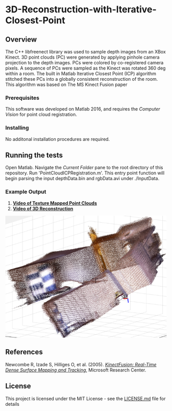 # 3D-Reconstruction-with-Iterative-Closest-Point

## Overview
The C++ libfreenect library was used to sample depth images from an XBox Kinect. 3D point clouds
(PC) were generated by applying pinhole camera projection to the depth images. PCs were colored by
co-registered camera pixels. A sequence of PCs were sampled as the Kinect was rotated 360
deg within a room. The built in Matlab Iterative Closest Point (ICP) algorithm stitched these PCs into a
globally consistent reconstruction of the room. This algorithm was based on The MS Kinect Fusion paper

### Prerequisites

This software was developed on Matlab 2016, and requires the *Computer Vision* for point cloud registration.

### Installing
No additonal installation procedures are required.

## Running the tests

Open Matlab. 
Navigate the *Current Folder* pane to the root directory of this repository. 
Run 'PointCloudICPRegistration.m'.
This entry point function will begin parsing the input depthData.bin and rgbData.avi under ./InputData.

### Example Output

1. [**Video of Texture Mapped Point Clouds**](https://www.youtube.com/watch?v=upGnUDaSL4A&t=0s&index=2&list=PL9IYlUueNFoa8mLsTHtWhH6aflSdcyqWZ)
2. [**Video of 3D Reconstruction**](https://www.youtube.com/watch?v=sUTZ3iXFBQE&list=PL9IYlUueNFoa8mLsTHtWhH6aflSdcyqWZ&index=2) 

![](./StudioReconstruction.png)


## References
Newcombe R, Izade S, Hilliges O, et al. (2005). [*KinectFusion: Real-Time Dense Surface Mapping and Tracking*](https://www.microsoft.com/en-us/research/wp-content/uploads/2016/02/ismar2011.pdf), Microsoft Research Center.

## License

This project is licensed under the MIT License - see the [LICENSE.md](LICENSE.md) file for details


